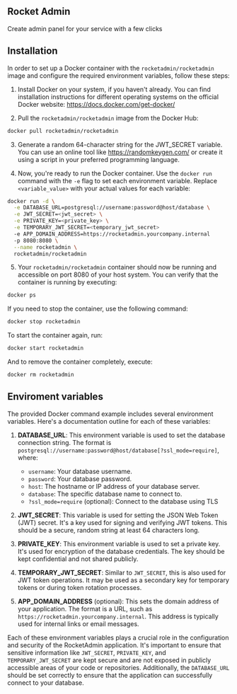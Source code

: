 ## Rocket Admin

Create admin panel for your service with a few clicks

## Installation

In order to set up a Docker container with the `rocketadmin/rocketadmin` image and configure the required environment variables, follow these steps:

1. Install Docker on your system, if you haven't already. You can find installation instructions for different operating systems on the official Docker website: https://docs.docker.com/get-docker/

2. Pull the `rocketadmin/rocketadmin` image from the Docker Hub:

```bash
docker pull rocketadmin/rocketadmin
```

3. Generate a random 64-character string for the JWT_SECRET variable. You can use an online tool like https://randomkeygen.com/ or create it using a script in your preferred programming language.

4. Now, you're ready to run the Docker container. Use the `docker run` command with the `-e` flag to set each environment variable. Replace `<variable_value>` with your actual values for each variable:

```bash
docker run -d \
  -e DATABASE_URL=postgresql://username:password@host/database \
  -e JWT_SECRET=<jwt_secret> \
  -e PRIVATE_KEY=<private_key> \
  -e TEMPORARY_JWT_SECRET=<temporary_jwt_secret>
  -e APP_DOMAIN_ADDRESS=https://rocketadmin.yourcompany.internal
  -p 8080:8080 \
  --name rocketadmin \
  rocketadmin/rocketadmin
```

5. Your `rocketadmin/rocketadmin` container should now be running and accessible on port 8080 of your host system. You can verify that the container is running by executing:

```bash
docker ps
```

If you need to stop the container, use the following command:

```bash
docker stop rocketadmin
```

To start the container again, run:

```bash
docker start rocketadmin
```

And to remove the container completely, execute:

```bash
docker rm rocketadmin
```

## Enviroment variables

The provided Docker command example includes several environment variables. Here's a documentation outline for each of these variables:

1. **DATABASE_URL**: This environment variable is used to set the database connection string. The format is `postgresql://username:password@host/database[?ssl_mode=require]`, where:
   - `username`: Your database username.
   - `password`: Your database password.
   - `host`: The hostname or IP address of your database server.
   - `database`: The specific database name to connect to.
   - `?ssl_mode=require` (optional): Connect to the database using TLS

2. **JWT_SECRET**: This variable is used for setting the JSON Web Token (JWT) secret. It's a key used for signing and verifying JWT tokens. This should be a secure, random string at least 64 characters long.

3. **PRIVATE_KEY**: This environment variable is used to set a private key. It's used for encryption of the database credentials. The key should be kept confidential and not shared publicly.

4. **TEMPORARY_JWT_SECRET**: Similar to `JWT_SECRET`, this is also used for JWT token operations. It may be used as a secondary key for temporary tokens or during token rotation processes.

5. **APP_DOMAIN_ADDRESS** (optional): This sets the domain address of your application. The format is a URL, such as `https://rocketadmin.yourcompany.internal`. This address is typically used for internal links or email messages.

Each of these environment variables plays a crucial role in the configuration and security of the RocketAdmin application. It's important to ensure that sensitive information like `JWT_SECRET`, `PRIVATE_KEY`, and `TEMPORARY_JWT_SECRET` are kept secure and are not exposed in publicly accessible areas of your code or repositories. Additionally, the `DATABASE_URL` should be set correctly to ensure that the application can successfully connect to your database.
